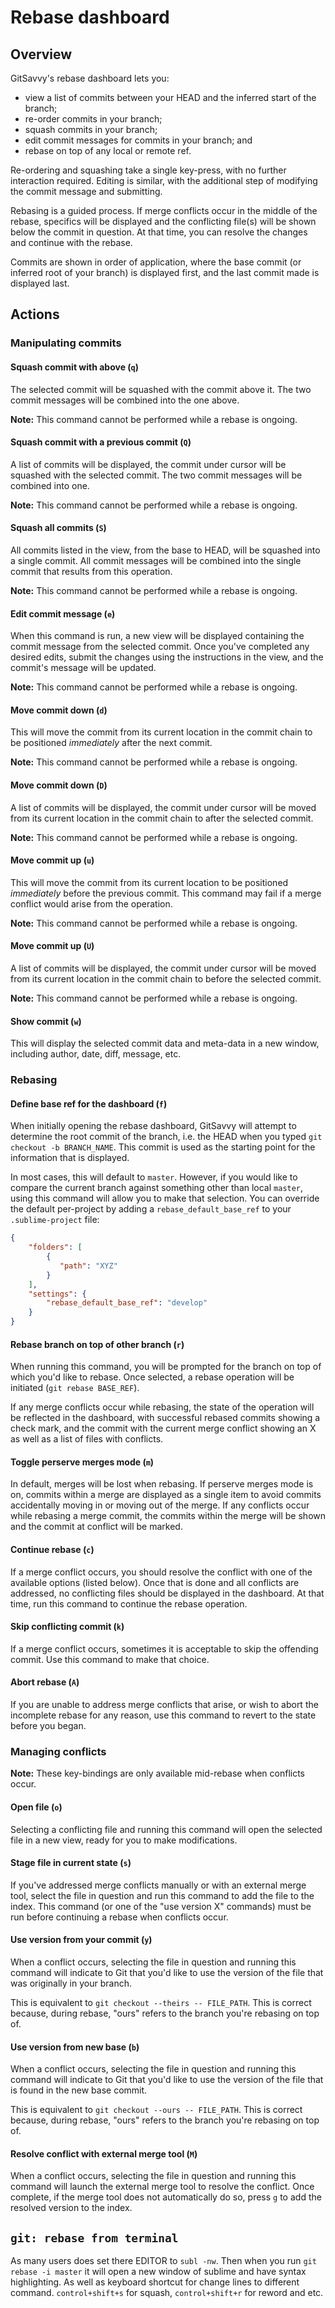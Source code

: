 # Rebase dashboard

## Overview

GitSavvy's rebase dashboard lets you:

- view a list of commits between your HEAD and the inferred start of the branch;
- re-order commits in your branch;
- squash commits in your branch;
- edit commit messages for commits in your branch; and
- rebase on top of any local or remote ref.

Re-ordering and squashing take a single key-press, with no further interaction required.  Editing is similar, with the additional step of modifying the commit message and submitting.

Rebasing is a guided process.  If merge conflicts occur in the middle of the rebase, specifics will be displayed and the conflicting file(s) will be shown below the commit in question.  At that time, you can resolve the changes and continue with the rebase.

Commits are shown in order of application, where the base commit (or inferred root of your branch) is displayed first, and the last commit made is displayed last.


## Actions

### Manipulating commits

#### Squash commit with above (`q`)

The selected commit will be squashed with the commit above it.  The two commit messages will be combined into the one above.

**Note:** This command cannot be performed while a rebase is ongoing.

#### Squash commit with a previous commit (`Q`)

A list of commits will be displayed, the commit under cursor will be squashed with the selected commit.  The two commit messages will be combined into one.

**Note:** This command cannot be performed while a rebase is ongoing.

#### Squash all commits (`S`)

All commits listed in the view, from the base to HEAD, will be squashed into a single commit.  All commit messages will be combined into the single commit that results from this operation.

**Note:** This command cannot be performed while a rebase is ongoing.

#### Edit commit message (`e`)

When this command is run, a new view will be displayed containing the commit message from the selected commit.  Once you've completed any desired edits, submit the changes using the instructions in the view, and the commit's message will be updated.

**Note:** This command cannot be performed while a rebase is ongoing.

#### Move commit down (`d`)

This will move the commit from its current location in the commit chain to be positioned *immediately* after the next commit.

**Note:** This command cannot be performed while a rebase is ongoing.

#### Move commit down (`D`)

A list of commits will be displayed, the commit under cursor will be moved from its current location in the commit chain to after the selected commit.

**Note:** This command cannot be performed while a rebase is ongoing.

#### Move commit up (`u`)

This will move the commit from its current location to be positioned *immediately* before the previous commit.  This command may fail if a merge conflict would arise from the operation.

**Note:** This command cannot be performed while a rebase is ongoing.

#### Move commit up (`U`)

A list of commits will be displayed, the commit under cursor will be moved from its current location in the commit chain to before the selected commit.

**Note:** This command cannot be performed while a rebase is ongoing.

#### Show commit (`w`)

This will display the selected commit data and meta-data in a new window, including author, date, diff, message, etc.


### Rebasing

#### Define base ref for the dashboard (`f`)

When initially opening the rebase dashboard, GitSavvy will attempt to determine the root commit of the branch, i.e. the HEAD when you typed `git checkout -b BRANCH_NAME`.  This commit is used as the starting point for the information that is displayed.

In most cases, this will default to `master`.  However, if you would like to compare the current branch against something other than local `master`, using this command will allow you to make that selection. You can override the default per-project by adding a `rebase_default_base_ref` to your `.sublime-project` file:

```json
{
    "folders": [
        {
           "path": "XYZ"
        }
    ],
    "settings": {
        "rebase_default_base_ref": "develop"
    }
}
```

#### Rebase branch on top of other branch (`r`)

When running this command, you will be prompted for the branch on top of which you'd like to rebase.  Once selected, a rebase operation will be initiated (`git rebase BASE_REF`).

If any merge conflicts occur while rebasing, the state of the operation will be reflected in the dashboard, with successful rebased commits showing a check mark, and the commit with the current merge conflict showing an X as well as a list of files with conflicts.

#### Toggle perserve merges mode (`m`)

In default, merges will be lost when rebasing. If perserve merges mode is on, commits within a merge are displayed as a single item to avoid commits accidentally moving in or moving out of the merge. If any conflicts occur while rebasing a merge commit, the commits within the merge will be shown and the commit at conflict will be marked.

#### Continue rebase (`c`)

If a merge conflict occurs, you should resolve the conflict with one of the available options (listed below).  Once that is done and all conflicts are addressed, no conflicting files should be displayed in the dashboard.  At that time, run this command to continue the rebase operation.

#### Skip conflicting commit (`k`)

If a merge conflict occurs, sometimes it is acceptable to skip the offending commit.  Use this command to make that choice.

#### Abort rebase (`A`)

If you are unable to address merge conflicts that arise, or wish to abort the incomplete rebase for any reason, use this command to revert to the state before you began.

### Managing conflicts

**Note:** These key-bindings are only available mid-rebase when conflicts occur.

#### Open file (`o`)

Selecting a conflicting file and running this command will open the selected file in a new view, ready for you to make modifications.

#### Stage file in current state (`s`)

If you've addressed merge conflicts manually or with an external merge tool, select the file in question and run this command to add the file to the index.  This command (or one of the "use version X" commands) must be run before continuing a rebase when conflicts occur.

#### Use version from your commit (`y`)

When a conflict occurs, selecting the file in question and running this command will indicate to Git that you'd like to use the version of the file that was originally in your branch.

This is equivalent to `git checkout --theirs -- FILE_PATH`.  This is correct because, during rebase, "ours" refers to the branch you're rebasing on top of.

#### Use version from new base (`b`)

When a conflict occurs, selecting the file in question and running this command will indicate to Git that you'd like to use the version of the file that is found in the new base commit.

This is equivalent to `git checkout --ours -- FILE_PATH`.  This is correct because, during rebase, "ours" refers to the branch you're rebasing on top of.

#### Resolve conflict with external merge tool (`M`)

When a conflict occurs, selecting the file in question and running this command will launch the external merge tool to resolve the conflict.  Once complete, if the merge tool does not automatically do so, press `g` to add the resolved version to the index.

## `git: rebase from terminal`

As many users does set there EDITOR to `subl -nw`. Then when you run  `git rebase -i master` it will open a new window of sublime and have syntax highlighting. As well as keyboard shortcut for change lines to different command. `control+shift+s` for squash, `control+shift+r` for reword and etc.
